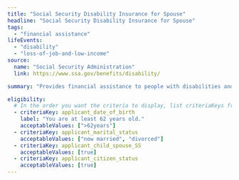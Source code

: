 ```yaml
---
title: "Social Security Disability Insurance for Spouse"
headline: "Social Security Disability Insurance for Spouse"
tags:
  - "financial assistance"
lifeEvents:
  - "disability"
  - "loss-of-job-and-low-income"
source:
  name: "Social Security Administration"
  link: https://www.ssa.gov/benefits/disability/

summary: "Provides financial assistance to people with disabilities and their family members."

eligibility:
  # In the order you want the criteria to display, list criteriaKeys from the csv here, each followed by a comma-separated list of which values indicate eligibility for that criteria. Wrap individual values in quotes if they have inner commas.
  - criteriaKey: applicant_date_of_birth
    label: "You are at least 62 years old."
    acceptableValues: [">62years"]
  - criteriaKey: applicant_marital_status
    acceptableValues: ["now married", "divorced"]
  - criteriaKey: applicant_child_spouse_SS
    acceptableValues: [true]
  - criteriaKey: applicant_citizen_status
    acceptableValues: [true]
---
```

